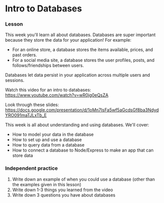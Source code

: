 # Intro to Databases

### Lesson

This week you'll learn all about databases. Databases are super important because they store the data for your application!
For example:

- For an online store, a database stores the items available, prices, and past orders.
- For a social media site, a database stores the user profiles, posts, and follows/friendships between users.

Databases let data persist in your application across multiple users and sessions.

Watch this video for an intro to databases:
https://www.youtube.com/watch?v=wR0jg0eQsZA

Look through these slides:
https://docs.google.com/presentation/d/1oMn7IsFa5wf5aGcdsGf8ba3NdydYRO091maTJLxTb_E

This week is all about understanding and using databases. We'll cover:

- How to model your data in the database
- How to set up and use a database
- How to query data from a database
- How to connect a database to Node/Express to make an app that can store data

### Independent practice

1. Write down an example of when you could use a database (other than the examples given in this lesson)
2. Write down 1-3 things you learned from the video
3. Write down 3 questions you have about databases
